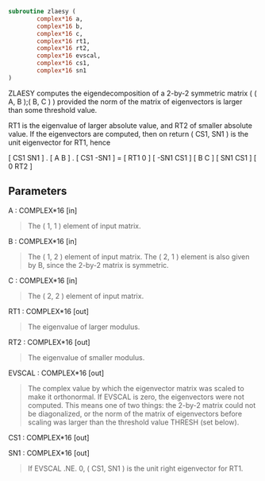 ```fortran
subroutine zlaesy (
        complex*16 a,
        complex*16 b,
        complex*16 c,
        complex*16 rt1,
        complex*16 rt2,
        complex*16 evscal,
        complex*16 cs1,
        complex*16 sn1
)
```

ZLAESY computes the eigendecomposition of a 2-by-2 symmetric matrix
( ( A, B );( B, C ) )
provided the norm of the matrix of eigenvectors is larger than
some threshold value.

RT1 is the eigenvalue of larger absolute value, and RT2 of
smaller absolute value.  If the eigenvectors are computed, then
on return ( CS1, SN1 ) is the unit eigenvector for RT1, hence

[  CS1     SN1   ] . [ A  B ] . [ CS1    -SN1   ] = [ RT1  0  ]
[ -SN1     CS1   ]   [ B  C ]   [ SN1     CS1   ]   [  0  RT2 ]

## Parameters
A : COMPLEX\*16 [in]
> The ( 1, 1 ) element of input matrix.

B : COMPLEX\*16 [in]
> The ( 1, 2 ) element of input matrix.  The ( 2, 1 ) element
> is also given by B, since the 2-by-2 matrix is symmetric.

C : COMPLEX\*16 [in]
> The ( 2, 2 ) element of input matrix.

RT1 : COMPLEX\*16 [out]
> The eigenvalue of larger modulus.

RT2 : COMPLEX\*16 [out]
> The eigenvalue of smaller modulus.

EVSCAL : COMPLEX\*16 [out]
> The complex value by which the eigenvector matrix was scaled
> to make it orthonormal.  If EVSCAL is zero, the eigenvectors
> were not computed.  This means one of two things:  the 2-by-2
> matrix could not be diagonalized, or the norm of the matrix
> of eigenvectors before scaling was larger than the threshold
> value THRESH (set below).

CS1 : COMPLEX\*16 [out]

SN1 : COMPLEX\*16 [out]
> If EVSCAL .NE. 0,  ( CS1, SN1 ) is the unit right eigenvector
> for RT1.
